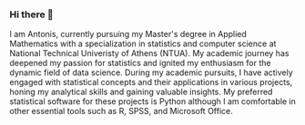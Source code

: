 ### Hi there 👋

I am Antonis, currently pursuing my Master's degree in Applied Mathematics with a specialization in statistics and computer science at National Technical Univeristy of Athens (NTUA). My academic journey has deepened my passion for statistics and ignited my enthusiasm for the dynamic field of data science. During my academic pursuits, I have actively engaged with statistical concepts and their applications in various projects, honing my analytical skills and gaining valuable insights. My preferred statistical software for these projects is Python although I am comfortable in other essential tools such as R, SPSS, and Microsoft Office.

